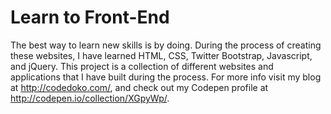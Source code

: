 # Learn to Front-End

The best way to learn new skills is by doing. During the process of creating these websites, I have learned HTML, CSS, Twitter Bootstrap, Javascript, and jQuery. This project is a collection of different websites and applications that I have built during the process. For more info visit my blog at http://codedoko.com/, and check out my Codepen profile at http://codepen.io/collection/XGpyWp/.
